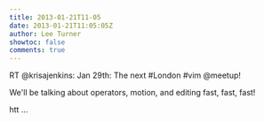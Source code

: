 ```yaml
---
title: 2013-01-21T11-05
date: 2013-01-21T11:05:05Z
author: Lee Turner
showtoc: false
comments: true
---
```


RT @krisajenkins: Jan 29th: The next #London #vim @meetup!

We'll be talking about operators, motion, and editing fast, fast, fast!

htt ...

